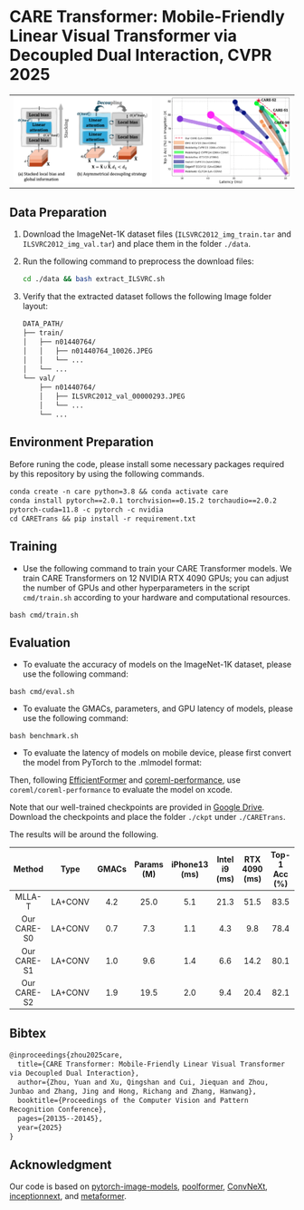 # CARE Transformer: Mobile-Friendly Linear Visual Transformer via Decoupled Dual Interaction, CVPR 2025

<table align="center">
  <tr>
    <td align="center">
      <img src="image/README/1759793958770.png" alt="CARETrans overview" width="370" />
    </td>
    <td align="center">
      <img src="image/README/1759794067111.png" alt="CARETrans details" width="350" />
    </td>
  </tr>
</table>

## Data Preparation

1. Download the ImageNet-1K dataset files (`ILSVRC2012_img_train.tar` and `ILSVRC2012_img_val.tar`) and place them in the folder `./data`.
2. Run the following command to preprocess the download files:

   ```bash
   cd ./data && bash extract_ILSVRC.sh
   ```
3. Verify that the extracted dataset follows the following Image folder layout:

   ```
   DATA_PATH/
   ├── train/
   │   ├── n01440764/
   │   │   ├── n01440764_10026.JPEG
   │   │   └── ...
   │   └── ...
   └── val/
       ├── n01440764/
       │   ├── ILSVRC2012_val_00000293.JPEG
       │   └── ...
       └── ...
   ```

## Environment Preparation

Before runing the code, please install some necessary packages required by this repository by using the following commands.

```
conda create -n care python=3.8 && conda activate care
conda install pytorch==2.0.1 torchvision==0.15.2 torchaudio==2.0.2 pytorch-cuda=11.8 -c pytorch -c nvidia
cd CARETrans && pip install -r requirement.txt
```

## Training

* Use the following command to train your CARE Transformer models. We train CARE Transformers on 12 NVIDIA RTX 4090 GPUs; you can adjust the number of GPUs and other hyperparameters in the script `cmd/train.sh` according to your hardware and computational resources.

```
bash cmd/train.sh
```

## Evaluation

* To evaluate the accuracy of models on the ImageNet-1K dataset, please use the following command:

```
bash cmd/eval.sh 
```

* To evaluate the GMACs, parameters, and GPU latency of models, please use the following command:

```
bash benchmark.sh
```

* To evaluate the latency of models on mobile device, please first convert the model from PyTorch to the .mlmodel format:

Then, following [EfficientFormer](https://github.com/snap-research/EfficientFormer) and [coreml-performance](https://github.com/vladimir-chernykh/coreml-performance), use `coreml/coreml-performance` to evaluate the model on xcode.

Note that our well-trained checkpoints are provided in [Google Drive](https://drive.google.com/drive/folders/1UGRHQKjBGY8EjUtsHLsy9VBXp7rfUqkf?usp=sharing). Download the checkpoints and place the folder `./ckpt` under `./CARETrans`.

The results will be around the following.

|   Method   |  Type  | GMACs | Params (M) | iPhone13 (ms) | Intel i9 (ms) | RTX 4090 (ms) | Top-1 Acc (%) |
| :---------: | :-----: | :---: | :--------: | :-----------: | :-----------: | :-----------: | :-----------: |
|   MLLA-T   | LA+CONV |  4.2  |    25.0    |      5.1      |     21.3     |     51.5     |     83.5     |
| Our CARE-S0 | LA+CONV |  0.7  |    7.3    |      1.1      |      4.3      |      9.8      |     78.4     |
| Our CARE-S1 | LA+CONV |  1.0  |    9.6    |      1.4      |      6.6      |     14.2     |     80.1     |
| Our CARE-S2 | LA+CONV |  1.9  |    19.5    |      2.0      |      9.4      |     20.4     |     82.1     |

## Bibtex

```
@inproceedings{zhou2025care,
  title={CARE Transformer: Mobile-Friendly Linear Visual Transformer via Decoupled Dual Interaction},
  author={Zhou, Yuan and Xu, Qingshan and Cui, Jiequan and Zhou, Junbao and Zhang, Jing and Hong, Richang and Zhang, Hanwang},
  booktitle={Proceedings of the Computer Vision and Pattern Recognition Conference},
  pages={20135--20145},
  year={2025}
}
```

## Acknowledgment

Our code is based on [pytorch-image-models](https://github.com/huggingface/pytorch-image-models), [poolformer](https://github.com/sail-sg/poolformer), [ConvNeXt](https://github.com/facebookresearch/ConvNeXt), [inceptionnext](https://github.com/sail-sg/inceptionnext), and [metaformer](https://github.com/sail-sg/metaformer).

